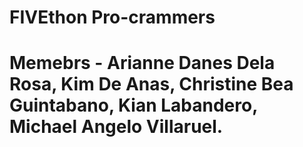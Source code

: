 # FIVEthon Pro-crammers
# Memebrs - Arianne Danes Dela Rosa, Kim De Anas, Christine Bea Guintabano, Kian Labandero, Michael Angelo Villaruel.  
